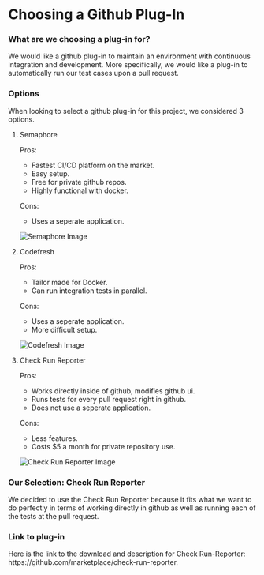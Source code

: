 # Choosing a Github Plug-In

<h3>What are we choosing a plug-in for?</h3>

We would like a github plug-in to maintain an environment with continuous integration and development. More specifically, we would like a plug-in to automatically run our test cases upon a pull request.

<h3>Options</h3>

When looking to select a github plug-in for this project, we considered 3 options.

1. Semaphore <br/>

	Pros:
	 - Fastest CI/CD platform on the market.
	 - Easy setup.
	 - Free for private github repos.
	 - Highly functional with docker. <br/>
	 
	Cons:
	 - Uses a seperate application. <br/>
	 
	 ![Semaphore Image](https://marketplace-screenshots.githubusercontent.com/264/f1e7013c-46eb-11e7-82c1-1e0d83e4aea3?auto=webp&format=jpeg&width=670&dpr=1.5)
	 
2. Codefresh <br/>

	Pros:
	 - Tailor made for Docker.
	 - Can run integration tests in parallel. <br/>
	 
	Cons:
	 - Uses a seperate application.
	 - More difficult setup. <br/>
	 
	 ![Codefresh Image](https://marketplace-screenshots.githubusercontent.com/324/04430800-552a-11e9-9000-791039023c7d?auto=webp&format=jpeg&width=670&dpr=1.5)
	 
3. Check Run Reporter <br/>

	Pros:
	 - Works directly inside of github, modifies github ui.
	 - Runs tests for every pull request right in github.
	 - Does not use a seperate application. <br/>
	 
	Cons:
	 - Less features.
	 - Costs $5 a month for private repository use. <br/>
	 
	 ![Check Run Reporter Image](https://marketplace-screenshots.githubusercontent.com/4189/ffe8ad00-c513-11e9-93d3-97890328d5d4?auto=webp&format=jpeg&width=670&dpr=1.5)

<h3>Our Selection: Check Run Reporter</h3>

We decided to use the Check Run Reporter because it fits what we want to do perfectly in terms of working directly in github as well as running each of the tests at the pull request.

<h3>Link to plug-in</h3>
Here is the link to the download and description for Check Run-Reporter: https://github.com/marketplace/check-run-reporter.
